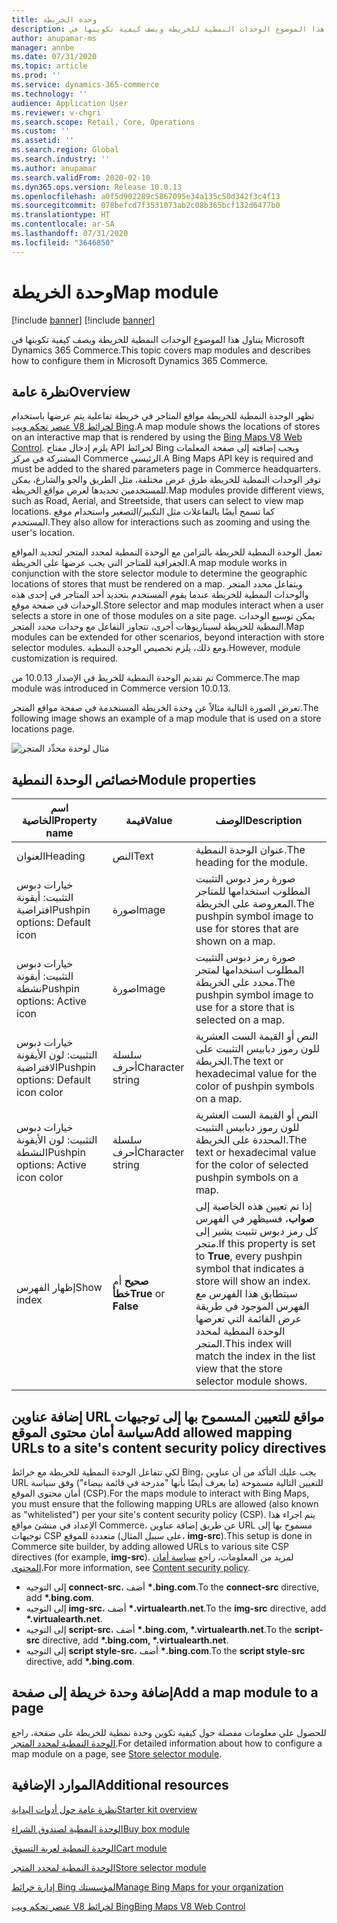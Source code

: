 ```yaml
---
title: وحدة الخريطة
description: يتناول هذا الموضوع الوحدات النمطية للخريطة ويصف كيفية تكوينها في Microsoft Dynamics 365 Commerce.
author: anupamar-ms
manager: annbe
ms.date: 07/31/2020
ms.topic: article
ms.prod: ''
ms.service: dynamics-365-commerce
ms.technology: ''
audience: Application User
ms.reviewer: v-chgri
ms.search.scope: Retail, Core, Operations
ms.custom: ''
ms.assetid: ''
ms.search.region: Global
ms.search.industry: ''
ms.author: anupamar
ms.search.validFrom: 2020-02-10
ms.dyn365.ops.version: Release 10.0.13
ms.openlocfilehash: a0f5d902289c5867095e34a135c50d342f3c4f13
ms.sourcegitcommit: 078befcd7f3531073ab2c08b365bcf132d6477b0
ms.translationtype: HT
ms.contentlocale: ar-SA
ms.lasthandoff: 07/31/2020
ms.locfileid: "3646850"
---
```

# <a name="map-module"></a><span data-ttu-id="90045-103">وحدة الخريطة</span><span class="sxs-lookup"><span data-stu-id="90045-103">Map module</span></span>

[!include [banner](includes/banner.md)]
[!include [banner](includes/preview-banner.md)]

<span data-ttu-id="90045-104">يتناول هذا الموضوع الوحدات النمطية للخريطة ويصف كيفية تكوينها في Microsoft Dynamics 365 Commerce.</span><span class="sxs-lookup"><span data-stu-id="90045-104">This topic covers map modules and describes how to configure them in Microsoft Dynamics 365 Commerce.</span></span>

## <a name="overview"></a><span data-ttu-id="90045-105">نظرة عامة</span><span class="sxs-lookup"><span data-stu-id="90045-105">Overview</span></span>

<span data-ttu-id="90045-106">تظهر الوحدة النمطية للخريطة مواقع المتاجر في خريطة تفاعلية يتم عرضها باستخدام [عنصر تحكم ويب V8 لخرائط Bing](https://docs.microsoft.com/bingmaps/v8-web-control/).</span><span class="sxs-lookup"><span data-stu-id="90045-106">A map module shows the locations of stores on an interactive map that is rendered by using the [Bing Maps V8 Web Control](https://docs.microsoft.com/bingmaps/v8-web-control/).</span></span> <span data-ttu-id="90045-107">يلزم إدخال مفتاح API لخرائط Bing ويجب إضافته إلى صفحة المعلمات المشتركة في مركز Commerce الرئيسي.‬</span><span class="sxs-lookup"><span data-stu-id="90045-107">A Bing Maps API key is required and must be added to the shared parameters page in Commerce headquarters.</span></span> <span data-ttu-id="90045-108">توفر الوحدات النمطية للخريطة طرق عرض مختلفة، مثل الطريق والجو والشارع، يمكن للمستخدمين تحديدها لعرض مواقع الخريطة.</span><span class="sxs-lookup"><span data-stu-id="90045-108">Map modules provide different views, such as Road, Aerial, and Streetside, that users can select to view map locations.</span></span> <span data-ttu-id="90045-109">كما تسمح أيضًا بالتفاعلات مثل التكبير/التصغير واستخدام موقع المستخدم.</span><span class="sxs-lookup"><span data-stu-id="90045-109">They also allow for interactions such as zooming and using the user's location.</span></span>

<span data-ttu-id="90045-110">تعمل الوحدة النمطية للخريطة بالتزامن مع الوحدة النمطية لمحدد المتجر لتحديد المواقع الجغرافية للمتاجر التي يجب عرضها على الخريطة.</span><span class="sxs-lookup"><span data-stu-id="90045-110">A map module works in conjunction with the store selector module to determine the geographic locations of stores that must be rendered on a map.</span></span> <span data-ttu-id="90045-111">ويتفاعل محدد المتجر والوحدات النمطية للخريطة عندما يقوم المستخدم بتحديد أحد المتاجر في إحدى هذه الوحدات في صفحة موقع.</span><span class="sxs-lookup"><span data-stu-id="90045-111">Store selector and map modules interact when a user selects a store in one of those modules on a site page.</span></span> <span data-ttu-id="90045-112">يمكن توسيع الوحدات النمطية للخريطة لسيناريوهات أخرى، تتجاوز التفاعل مع وحدات محدد المتجر.</span><span class="sxs-lookup"><span data-stu-id="90045-112">Map modules can be extended for other scenarios, beyond interaction with store selector modules.</span></span> <span data-ttu-id="90045-113">ومع ذلك، يلزم تخصيص الوحدة النمطية.</span><span class="sxs-lookup"><span data-stu-id="90045-113">However, module customization is required.</span></span>

<span data-ttu-id="90045-114">تم تقديم الوحدة النمطية للخريط في الإصدار 10.0.13 من Commerce.</span><span class="sxs-lookup"><span data-stu-id="90045-114">The map module was introduced in Commerce version 10.0.13.</span></span>

<span data-ttu-id="90045-115">تعرض الصورة التالية مثالاً عن وحدة الخريطة المستخدمة في صفحة مواقع المتجر.</span><span class="sxs-lookup"><span data-stu-id="90045-115">The following image shows an example of a map module that is used on a store locations page.</span></span>

![مثال لوحدة محدِّد المتجر](./media/ecommerce-Storelocator.PNG)

## <a name="module-properties"></a><span data-ttu-id="90045-117">خصائص الوحدة النمطية</span><span class="sxs-lookup"><span data-stu-id="90045-117">Module properties</span></span>

| <span data-ttu-id="90045-118">اسم الخاصية</span><span class="sxs-lookup"><span data-stu-id="90045-118">Property name</span></span>             | <span data-ttu-id="90045-119">قيمة</span><span class="sxs-lookup"><span data-stu-id="90045-119">Value</span></span>                 | <span data-ttu-id="90045-120">‏‏الوصف</span><span class="sxs-lookup"><span data-stu-id="90045-120">Description</span></span> |
|---------------------------|-----------------------|-------------|
| <span data-ttu-id="90045-121">العنوان</span><span class="sxs-lookup"><span data-stu-id="90045-121">Heading</span></span> | <span data-ttu-id="90045-122">النص</span><span class="sxs-lookup"><span data-stu-id="90045-122">Text</span></span> | <span data-ttu-id="90045-123">عنوان الوحدة النمطية.</span><span class="sxs-lookup"><span data-stu-id="90045-123">The heading for the module.</span></span> |
| <span data-ttu-id="90045-124">خيارات دبوس التثبيت: أيقونة افتراضية</span><span class="sxs-lookup"><span data-stu-id="90045-124">Pushpin options: Default icon</span></span> | <span data-ttu-id="90045-125">صورة</span><span class="sxs-lookup"><span data-stu-id="90045-125">Image</span></span> | <span data-ttu-id="90045-126">صورة رمز دبوس التثبيت المطلوب استخدامها للمتاجر المعروضة على الخريطة.</span><span class="sxs-lookup"><span data-stu-id="90045-126">The pushpin symbol image to use for stores that are shown on a map.</span></span> |
| <span data-ttu-id="90045-127">خيارات دبوس التثبيت: أيقونة نشطة</span><span class="sxs-lookup"><span data-stu-id="90045-127">Pushpin options: Active icon</span></span> | <span data-ttu-id="90045-128">صورة</span><span class="sxs-lookup"><span data-stu-id="90045-128">Image</span></span> | <span data-ttu-id="90045-129">صورة رمز دبوس التثبيت المطلوب استخدامها لمتجر محدد على الخريطة.</span><span class="sxs-lookup"><span data-stu-id="90045-129">The pushpin symbol image to use for a store that is selected on a map.</span></span> |
| <span data-ttu-id="90045-130">خيارات دبوس التثبيت: لون الأيقونة الافتراضية</span><span class="sxs-lookup"><span data-stu-id="90045-130">Pushpin options: Default icon color</span></span> | <span data-ttu-id="90045-131">سلسلة أحرف</span><span class="sxs-lookup"><span data-stu-id="90045-131">Character string</span></span> | <span data-ttu-id="90045-132">النص أو القيمة الست العشرية للون رموز دبابيس التثبيت على الخريطة.</span><span class="sxs-lookup"><span data-stu-id="90045-132">The text or hexadecimal value for the color of pushpin symbols on a map.</span></span> |
| <span data-ttu-id="90045-133">خيارات دبوس التثبيت: لون الأيقونة النشطة</span><span class="sxs-lookup"><span data-stu-id="90045-133">Pushpin options: Active icon color</span></span> | <span data-ttu-id="90045-134">سلسلة أحرف</span><span class="sxs-lookup"><span data-stu-id="90045-134">Character string</span></span> | <span data-ttu-id="90045-135">النص أو القيمة الست العشرية للون رموز دبابيس التثبيت المحددة على الخريطة.</span><span class="sxs-lookup"><span data-stu-id="90045-135">The text or hexadecimal value for the color of selected pushpin symbols on a map.</span></span> |
| <span data-ttu-id="90045-136">إظهار الفهرس</span><span class="sxs-lookup"><span data-stu-id="90045-136">Show index</span></span> | <span data-ttu-id="90045-137">**صحيح** أم **خطأ**</span><span class="sxs-lookup"><span data-stu-id="90045-137">**True** or **False**</span></span> | <span data-ttu-id="90045-138">إذا تم تعيين هذه الخاصية إلى **صواب**، فسيظهر في الفهرس كل رمز دبوس تثبيت يشير إلى متجر.</span><span class="sxs-lookup"><span data-stu-id="90045-138">If this property is set to **True**, every pushpin symbol that indicates a store will show an index.</span></span> <span data-ttu-id="90045-139">سيتطابق هذا الفهرس مع الفهرس الموجود في طريقة عرض القائمة التي تعرضها الوحدة النمطية لمحدد المتجر.</span><span class="sxs-lookup"><span data-stu-id="90045-139">This index will match the index in the list view that the store selector module shows.</span></span> |

## <a name="add-allowed-mapping-urls-to-a-sites-content-security-policy-directives"></a><span data-ttu-id="90045-140">إضافة عناوين URL مواقع للتعيين المسموح بها إلى توجيهات سياسة أمان محتوى الموقع</span><span class="sxs-lookup"><span data-stu-id="90045-140">Add allowed mapping URLs to a site's content security policy directives</span></span>

<span data-ttu-id="90045-141">لكي تتفاعل الوحدة النمطية للخريطة مع خرائط Bing، يجب عليك التأكد من أن عناوين URL للتعيين التالية مسموحة (ما يعرف أيضًا بأنها "مدرجة في قائمة بيضاء") وفق سياسة أمان محتوى الموقع (CSP).‬</span><span class="sxs-lookup"><span data-stu-id="90045-141">For the maps module to interact with Bing Maps, you must ensure that the following mapping URLs are allowed (also known as "whitelisted") per your site's content security policy (CSP).</span></span> <span data-ttu-id="90045-142">يتم اجراء هذا الإعداد في منشئ مواقع Commerce، عن طريق إضافة عناوين URL مسموح بها إلى توجيهات CSP متعددة للموقع (على سبيل المثال، **img-src**).</span><span class="sxs-lookup"><span data-stu-id="90045-142">This setup is done in Commerce site builder, by adding allowed URLs to various site CSP directives (for example, **img-src**).</span></span> <span data-ttu-id="90045-143">لمزيد من المعلومات، راجع [سياسة أمان المحتوى](manage-csp.md).</span><span class="sxs-lookup"><span data-stu-id="90045-143">For more information, see [Content security policy](manage-csp.md).</span></span> 

- <span data-ttu-id="90045-144">إلى التوجيه **connect-src**، أضف **&#42;.bing.com**.</span><span class="sxs-lookup"><span data-stu-id="90045-144">To the **connect-src** directive, add **&#42;.bing.com**.</span></span>
- <span data-ttu-id="90045-145">إلى التوجيه **img-src**، أضف **&#42;.virtualearth.net**.</span><span class="sxs-lookup"><span data-stu-id="90045-145">To the **img-src** directive, add **&#42;.virtualearth.net**.</span></span>
- <span data-ttu-id="90045-146">إلى التوجيه **script-src**، أضف **&#42;.bing.com, &#42;.virtualearth.net**.</span><span class="sxs-lookup"><span data-stu-id="90045-146">To the **script-src** directive, add **&#42;.bing.com, &#42;.virtualearth.net**.</span></span>
- <span data-ttu-id="90045-147">إلى التوجيه **script style-src**، أضف **&#42;.bing.com**.</span><span class="sxs-lookup"><span data-stu-id="90045-147">To the **script style-src** directive, add **&#42;.bing.com**.</span></span>

## <a name="add-a-map-module-to-a-page"></a><span data-ttu-id="90045-148">إضافة وحدة خريطة إلى صفحة</span><span class="sxs-lookup"><span data-stu-id="90045-148">Add a map module to a page</span></span>

<span data-ttu-id="90045-149">للحصول علي معلومات مفصلة حول كيفيه تكوين وحدة نمطية للخريطة على صفحة، راجع [الوحدة النمطية لمحدد المتجر](store-selector.md).</span><span class="sxs-lookup"><span data-stu-id="90045-149">For detailed information about how to configure a map module on a page, see [Store selector module](store-selector.md).</span></span> 
 
## <a name="additional-resources"></a><span data-ttu-id="90045-150">الموارد الإضافية</span><span class="sxs-lookup"><span data-stu-id="90045-150">Additional resources</span></span>

[<span data-ttu-id="90045-151">نظرة عامة حول أدوات البداية</span><span class="sxs-lookup"><span data-stu-id="90045-151">Starter kit overview</span></span>](starter-kit-overview.md)

[<span data-ttu-id="90045-152">الوحدة النمطية لصندوق الشراء</span><span class="sxs-lookup"><span data-stu-id="90045-152">Buy box module</span></span>](add-buy-box.md)

[<span data-ttu-id="90045-153">الوحدة النمطية لعربة التسوق</span><span class="sxs-lookup"><span data-stu-id="90045-153">Cart module</span></span>](add-cart-module.md)

[<span data-ttu-id="90045-154">الوحدة النمطية لمحدد المتجر</span><span class="sxs-lookup"><span data-stu-id="90045-154">Store selector module</span></span>](store-selector.md)

[<span data-ttu-id="90045-155">إدارة خرائط Bing لمؤسستك</span><span class="sxs-lookup"><span data-stu-id="90045-155">Manage Bing Maps for your organization</span></span>](./dev-itpro/manage-bing-maps.md)

[<span data-ttu-id="90045-156">عنصر تحكم ويب V8 لخرائط Bing</span><span class="sxs-lookup"><span data-stu-id="90045-156">Bing Maps V8 Web Control</span></span>](https://docs.microsoft.com/bingmaps/v8-web-control/)
